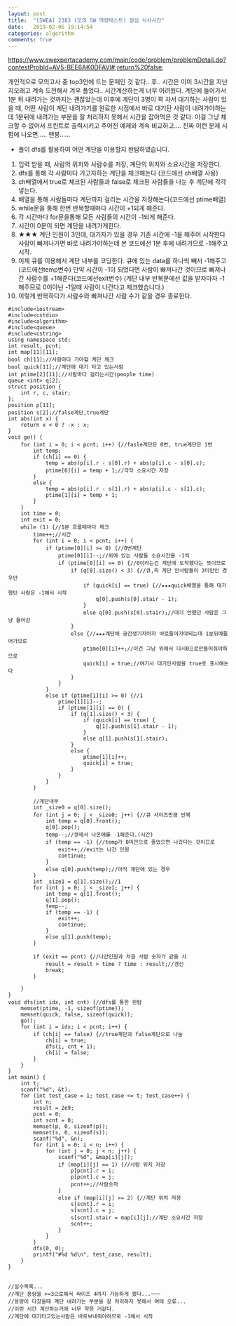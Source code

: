 ```yaml
---
layout: post
title:  "[SWEA] 2383 (모의 SW 역량테스트) 점심 식사시간"
date:   2019-02-06 19:14:54
categories: algorithm
comments: true
---
```


https://www.swexpertacademy.com/main/code/problem/problemDetail.do?contestProbId=AV5-BEE6AK0DFAVl#;return%20false;

개인적으로 모의고사 중 top3안에 드는 문제인 것 같다.. 후.. 시간은 이미 3시간을 지난지오래고 계속 도전해서 겨우 풀었다..
시간계산하는게 너무 어려웠다. 계단에 들어가서 1분 뒤 내려가는 것까지는 괜찮았는데 이후에 계단이 3명이 꽉 차서 대기하는 사람이 있을 때, 어떤 사람이 계단 내려가기를 완료한 시점에서 바로 대기탄 사람이 내려가야하는데 1분뒤에 내려가는 부분을 잘 처리하지 못해서 시간을 잡아먹은 것 같다. 이걸 그냥 체크할 수 없어서 프린트로 출력시키고 주어진 예제와 계속 비교하고.... 진짜 이런 문제 시험에 나오면..... 맨붕......

- 풀이
dfs를 활용하여 어떤 계단을 이용할지 완탐하였습니다.
1. 입력 받을 때, 사람의 위치와 사람수를 저장, 계단의 위치와 소요시간을 저장한다.
2. dfs를 통해 각 사람마다 가고자하는 계단을 체크해논다 (코드에선 ch배열 사용)
3. ch배열에서 true로 체크된 사람들과 false로 체크된 사람들을 나눈 후 계단에 각각 넣는다.
4. 배열을 통해 사람들마다 계단까지 걸리는 시간을 저장해논다(코드에선 ptime배열)
5. while문을 통해 한번 반복할때마다 시간이 +1되게 해준다.
6. 각 시간마다 for문을통해 모든 사람들의 시간이 -1되게 해준다.
7. 시간이 0분이 되면 계단을 내려가게한다.
8. ★★★ 계단 인원이 3인데, 대기자가 있을 경우 기존 시간에 -1을 해주어 시작한다
   사람이 빠져나가면 바로 내려가야하는데 본 코드에선 1분 후에 내려가므로 -1해주고 시작.
9. 이제 큐를 이용해서 계단 내부를 코딩한다. 큐에 있는 data를 하나씩 빼서 -1해주고(코드에선temp변수)
    만약 시간이 -1이 되었다면 사람이 빠져나간 것이므로 빠져나간 사람수를 +1해준다(코드에선exit변수)
    (계단 내부 반복문에선 값을 받자마자 -1해주므로 0이아닌 -1일때 사람이 나간다고 체크했습니다.)
10. 이렇게 반복하다가 사람수와 빠져나간 사람 수가 같을 경우 종료한다.


~~~
#include<iostream>
#include<cstdio>
#include<algorithm>
#include<queue>
#include<cstring>
using namespace std;
int result, pcnt;
int map[11][11];
bool ch[11];//사람마다 가야할 계단 체크
bool quick[11];//계단에 대기 타고 있는사람
int ptime[2][11];//사람마다 걸리는시간(people time)
queue <int> q[2];
struct position {
	int r, c, stair;
};
position p[11];
position s[2];//false계단,true계단
int abs(int x) {
	return x < 0 ? -x : x;
}
void go() {
	for (int i = 0; i < pcnt; i++) {//fasle계단은 0번, true계단은 1번
		int temp;
		if (ch[i] == 0) {
			temp = abs(p[i].r - s[0].r) + abs(p[i].c - s[0].c);
			ptime[0][i] = temp + 1;//각각 소요시간 저장
		}
		else {
			temp = abs(p[i].r - s[1].r) + abs(p[i].c - s[1].c);
			ptime[1][i] = temp + 1;
		}
	}
	int time = 0;
	int exit = 0;
	while (1) {//1분 흐를때마다 체크
		time++;//시간
		for (int i = 0; i < pcnt; i++) {
			if (ptime[0][i] >= 0) {//0번계단
				ptime[0][i]--;//위에 있는 사람들 소요시간을 -1씩
				if (ptime[0][i] == 0) {//0이라는건 계단에 도착했다는 뜻이므로
					if (q[0].size() < 3) {//큐,즉 계단 안사람들이 3미만인 경우만
						if (quick[i] == true) {//★★★quick배열을 통해 대기했던 사람은 -1해서 시작
							q[0].push(s[0].stair - 1);
						}
						else q[0].push(s[0].stair);//대기 안했던 사람은 그냥 들어감
					}
					else {//★★★계단에 공간생기자마자 바로들어가야되는데 1분뒤에들어가므로
						ptime[0][i]++;//이건 그냥 위에서 다시0으로만들어줘야하므로
						quick[i] = true;//여기서 대기인사람을 true로 표시해논다
					}
				}
			}
			else if (ptime[1][i] >= 0) {//1
				ptime[1][i]--;
				if (ptime[1][i] == 0) {
					if (q[1].size() < 3) {
						if (quick[i] == true) {
							q[1].push(s[1].stair - 1);
						}
						else q[1].push(s[1].stair);
					}
					else {
						ptime[1][i]++;
						quick[i] = true;
					}
				}
			}
		}

		//계단내부
		int _size0 = q[0].size();
		for (int j = 0; j < _size0; j++) {//큐 사이즈만큼 반복
			int temp = q[0].front();
			q[0].pop();
			temp--;//큐에서 나온애를 -1해준다.(시간)
			if (temp == -1) {//temp가 0미만으로 줄었으면 나갔다는 것이므로
				exit++;//exit는 나간 인원
				continue;
			}
			else q[0].push(temp);//아직 계단에 있는 경우
		}
		int _size1 = q[1].size();//1
		for (int j = 0; j < _size1; j++) {
			int temp = q[1].front();
			q[1].pop();
			temp--;
			if (temp == -1) {
				exit++;
				continue;
			}
			else q[1].push(temp);
		}
		
		if (exit == pcnt) {//나간인원과 처음 사람 숫자가 같을 시
			result = result > time ? time : result;//갱신
			break;
		}
		
	}
}
void dfs(int idx, int cnt) {//dfs를 통한 완탐
	memset(ptime, -1, sizeof(ptime));
	memset(quick, false, sizeof(quick));
	go();
	for (int i = idx; i < pcnt; i++) {
		if (ch[i] == false) {//true계단과 false계단으로 나눔
			ch[i] = true;
			dfs(i, cnt + 1);
			ch[i] = false;
		}
	}
}
int main() {
	int t;
	scanf("%d", &t);
	for (int test_case = 1; test_case <= t; test_case++) {
		int n;
		result = 2e9;
		pcnt = 0;
		int scnt = 0;
		memset(p, 0, sizeof(p));
		memset(s, 0, sizeof(s));
		scanf("%d", &n);
		for (int i = 0; i < n; i++) {
			for (int j = 0; j < n; j++) {
				scanf("%d", &map[i][j]);
				if (map[i][j] == 1) {//사람 위치 저장
					p[pcnt].r = i;
					p[pcnt].c = j;
					pcnt++;//사람숫자
				}
				else if (map[i][j] >= 2) {//계단 위치 저장
					s[scnt].r = i;
					s[scnt].c = j;
					s[scnt].stair = map[i][j];//계단 소요시간 저장
					scnt++;
				}
			}
		}
		dfs(0, 0);
		printf("#%d %d\n", test_case, result);
	}
}


//실수목록...
//계단 용량을 >=3으로해서 싸이즈 4까지 가능하게 했다...ㅡㅡ
//용량이 다찼을때 계단 내려가는 부분을 잘 처리하지 못해서 여태 오류...
//이런 시간 계산하는거에 너무 약한 거같다.
//계단에 대기타고있는사람은 바로보내줘야하므로 -1해서 시작
~~~

